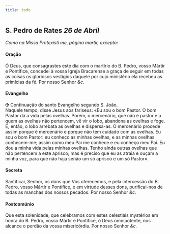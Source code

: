 ```yaml
---
title: todo
---
```

<h2 class="text-center">S. Pedro de Rates <em>26 de Abril</em></h2>

<em>Como na Missa Protexísti me, página martir, excepto:</em>

<h4 class="text-center">Oração</h4>
<div class="container-fluid">
<div class="row">
<div class="dropcap text-justify">

</div>
<div class="dropcap text-justify">
Ó Deus, que consagrastes este dia com o martírio do B. Pedro, vosso Mártir e Pontífice, concedei à vossa Igreja Bracarense a graça de seguir em todas as coisas os gloriosos vestígios daquele por cujo ministério ela recebeu as primícias da fé. Por nosso Senhor <em>&c.</em>
</div>
</div>
</div>

<h4 class="text-center">Evangelho</h4>
<div class="container-fluid">
<div class="row">
<div class="text-justify">

</div>
<div class="text-justify">
<span class="text-danger">&#10016;</span> Continuação do santo Evangelho segundo S. João.
</div>
<div class="dropcap text-justify">

</div>
<div class="dropcap text-justify">
Naquele tempo, disse Jesus aos fariseus: «Eu sou o bom Pastor. O bom Pastor dá a vida pelas ovelhas. Porém, o mercenário, que não é pastor e a quem as ovelhas não pertencem, vê vir o lobo, abandona as ovelhas e foge. E, então, o lobo arrebata as ovelhas e dispersa-as. O mercenário procede assim porque é mercenário e porque não tem cuidado com as ovelhas. Eu sou o bom Pastor: eu conheço as minhas ovelhas, e as minhas ovelhas conhecem-me; assim como meu Pai me conhece e eu conheço meu Pai. Eu dou a minha vida pelas minhas ovelhas. Tenho ainda outras ovelhas que não pertencem a este aprisco; mas é preciso que eu as atraia e ouçam a minha voz, para que não haja senão um só aprisco e um só Pastor».
</div>
</div>
</div>

<h4 class="text-center">Secreta</h4>
<div class="container-fluid">
<div class="row">
<div class="dropcap text-justify">

</div>
<div class="dropcap text-justify">
Santificai, Senhor, os dons que Vos oferecemos, e pela intercessão do B. Pedro, vosso Mártir e Pontífice, e em virtude desses dons, purificai-nos de todas as manchas dos nossos pecados. Por nosso Senhor <em>&c.</em>
</div>
</div>
</div>

<h4 class="text-center">Postcomúnio</h4>
<div class="container-fluid">
<div class="row">
<div class="dropcap text-justify">

</div>
<div class="dropcap text-justify">
Que esta solenidade, que celebramos com estes celestiais mystérios em honra do B. Pedro, vosso Mártir e Pontífice, ó Deus omnipotente, nos alcance o perdão da vossa misericórdia. Por nosso Senhor <em>&c.</em>
</div>
</div>
</div>